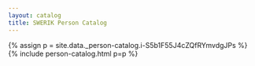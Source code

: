 ```yaml
---
layout: catalog
title: SWERIK Person Catalog
---
```

{% assign p = site.data._person-catalog.i-S5b1F55J4cZQfRYmvdgJPs %}
{% include person-catalog.html p=p %}

